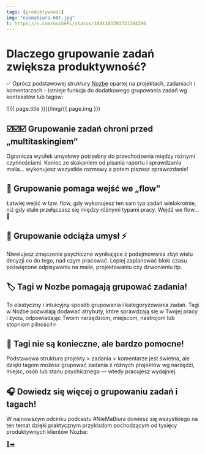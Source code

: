 ```yaml
---
tags: [produktywnosc]
img: "niemabiura-60t.jpg"
t: https://x.com/nozbePL/status/1841103303721304396
---
```


# Dlaczego grupowanie zadań zwiększa produktywność?

✅ Oprócz podstawowej struktury [Nozbe][n] opartej na projektach, zadaniach i komentarzach - istnieje funkcja do dodatkowego grupowania zadań wg kontekstów lub tagów:
<!--More-->

![{{ page.title }}](/img/{{ page.img }})
## ☑️☑️☑️ Grupowanie zadań chroni przed „multitaskingiem”

Ogranicza wysiłek umysłowy potrzebny do przechodzenia między różnymi czynnościami. Koniec ze skakaniem od pisania raportu i sprawdzania maila… wykonujesz wszystkie rozmowy a potem piszesz sprawozdanie!

## 🌊 Grupowanie pomaga wejść we „flow”

Łatwiej wejść w tzw. flow, gdy wykonujesz ten sam typ zadań wielokrotnie, niż gdy stale przełączasz się między różnymi typami pracy. Wejdź we flow…🕺

## 🪫 Grupowanie odciąża umysł ⚡️

Niwelujesz zmęczenie psychiczne wynikające z podejmowania zbyt wielu decyzji co do tego, nad czym pracować. Lepiej zaplanować bloki czasu poświęcone odpisywaniu na maile, projektowaniu czy dzwonieniu itp.

## 🏷️ Tagi w Nozbe pomagają grupować zadania!

To elastyczny i intuicyjny sposób grupowania i kategoryzowania zadań. Tagi w Nozbe pozwalają dodawać atrybuty, które sprawdzają się w Twojej pracy i życiu, odpowiadając Twoim narzędziom, miejscom, nastrojom lub stopniom pilności!🔥

## 🙋 Tagi nie są konieczne, ale bardzo pomocne!

Podstawowa struktura projekty > zadania > komentarze jest świetna, ale dzięki tagom możesz grupować zadania z różnych projektów wg narzędzi, miejsc, osób lub stanu psychicznego — wtedy pracujesz wydajniej.

## 🎧 Dowiedz się więcej o grupowaniu zadań i tagach!

W najnowszym odcinku podcastu #NieMaBiura dowiesz się wszystkiego na ten temat dzięki praktycznym przykładom pochodzącym od tysięcy produktywnych klientów Nozbe:

[🔗➡️](NieMaBiura.pl/60)

[n]: https://michael.gratis/nozbe_pl
[np]: https://michael.gratis/nozbepersonal_pl
